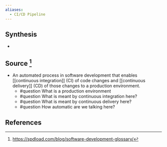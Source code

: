 ```yaml
---
aliases:
  - CI/CD Pipeline
---
```

## Synthesis
- 
## Source [^1]
- An automated process in software development that enables [[continuous integration]] (CI) of code changes and [[continuous delivery]] (CD) of those changes to a production environment.
	- #question What is a production environment
	- #question What is meant by continuous integration here?
	- #question What is meant by continuous delivery here?
	- #question How automatic are we talking here?
## References

[^1]: https://spdload.com/blog/software-development-glossary/